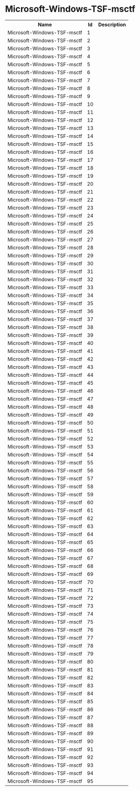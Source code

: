 # Microsoft-Windows-TSF-msctf

<table>
<colgroup><col/><col/><col/></colgroup>
<tr><th>Name</th><th>Id</th><th>Description</th></tr>
<tr><td>Microsoft-Windows-TSF-msctf</td><td>1</td><td></td></tr>
<tr><td>Microsoft-Windows-TSF-msctf</td><td>2</td><td></td></tr>
<tr><td>Microsoft-Windows-TSF-msctf</td><td>3</td><td></td></tr>
<tr><td>Microsoft-Windows-TSF-msctf</td><td>4</td><td></td></tr>
<tr><td>Microsoft-Windows-TSF-msctf</td><td>5</td><td></td></tr>
<tr><td>Microsoft-Windows-TSF-msctf</td><td>6</td><td></td></tr>
<tr><td>Microsoft-Windows-TSF-msctf</td><td>7</td><td></td></tr>
<tr><td>Microsoft-Windows-TSF-msctf</td><td>8</td><td></td></tr>
<tr><td>Microsoft-Windows-TSF-msctf</td><td>9</td><td></td></tr>
<tr><td>Microsoft-Windows-TSF-msctf</td><td>10</td><td></td></tr>
<tr><td>Microsoft-Windows-TSF-msctf</td><td>11</td><td></td></tr>
<tr><td>Microsoft-Windows-TSF-msctf</td><td>12</td><td></td></tr>
<tr><td>Microsoft-Windows-TSF-msctf</td><td>13</td><td></td></tr>
<tr><td>Microsoft-Windows-TSF-msctf</td><td>14</td><td></td></tr>
<tr><td>Microsoft-Windows-TSF-msctf</td><td>15</td><td></td></tr>
<tr><td>Microsoft-Windows-TSF-msctf</td><td>16</td><td></td></tr>
<tr><td>Microsoft-Windows-TSF-msctf</td><td>17</td><td></td></tr>
<tr><td>Microsoft-Windows-TSF-msctf</td><td>18</td><td></td></tr>
<tr><td>Microsoft-Windows-TSF-msctf</td><td>19</td><td></td></tr>
<tr><td>Microsoft-Windows-TSF-msctf</td><td>20</td><td></td></tr>
<tr><td>Microsoft-Windows-TSF-msctf</td><td>21</td><td></td></tr>
<tr><td>Microsoft-Windows-TSF-msctf</td><td>22</td><td></td></tr>
<tr><td>Microsoft-Windows-TSF-msctf</td><td>23</td><td></td></tr>
<tr><td>Microsoft-Windows-TSF-msctf</td><td>24</td><td></td></tr>
<tr><td>Microsoft-Windows-TSF-msctf</td><td>25</td><td></td></tr>
<tr><td>Microsoft-Windows-TSF-msctf</td><td>26</td><td></td></tr>
<tr><td>Microsoft-Windows-TSF-msctf</td><td>27</td><td></td></tr>
<tr><td>Microsoft-Windows-TSF-msctf</td><td>28</td><td></td></tr>
<tr><td>Microsoft-Windows-TSF-msctf</td><td>29</td><td></td></tr>
<tr><td>Microsoft-Windows-TSF-msctf</td><td>30</td><td></td></tr>
<tr><td>Microsoft-Windows-TSF-msctf</td><td>31</td><td></td></tr>
<tr><td>Microsoft-Windows-TSF-msctf</td><td>32</td><td></td></tr>
<tr><td>Microsoft-Windows-TSF-msctf</td><td>33</td><td></td></tr>
<tr><td>Microsoft-Windows-TSF-msctf</td><td>34</td><td></td></tr>
<tr><td>Microsoft-Windows-TSF-msctf</td><td>35</td><td></td></tr>
<tr><td>Microsoft-Windows-TSF-msctf</td><td>36</td><td></td></tr>
<tr><td>Microsoft-Windows-TSF-msctf</td><td>37</td><td></td></tr>
<tr><td>Microsoft-Windows-TSF-msctf</td><td>38</td><td></td></tr>
<tr><td>Microsoft-Windows-TSF-msctf</td><td>39</td><td></td></tr>
<tr><td>Microsoft-Windows-TSF-msctf</td><td>40</td><td></td></tr>
<tr><td>Microsoft-Windows-TSF-msctf</td><td>41</td><td></td></tr>
<tr><td>Microsoft-Windows-TSF-msctf</td><td>42</td><td></td></tr>
<tr><td>Microsoft-Windows-TSF-msctf</td><td>43</td><td></td></tr>
<tr><td>Microsoft-Windows-TSF-msctf</td><td>44</td><td></td></tr>
<tr><td>Microsoft-Windows-TSF-msctf</td><td>45</td><td></td></tr>
<tr><td>Microsoft-Windows-TSF-msctf</td><td>46</td><td></td></tr>
<tr><td>Microsoft-Windows-TSF-msctf</td><td>47</td><td></td></tr>
<tr><td>Microsoft-Windows-TSF-msctf</td><td>48</td><td></td></tr>
<tr><td>Microsoft-Windows-TSF-msctf</td><td>49</td><td></td></tr>
<tr><td>Microsoft-Windows-TSF-msctf</td><td>50</td><td></td></tr>
<tr><td>Microsoft-Windows-TSF-msctf</td><td>51</td><td></td></tr>
<tr><td>Microsoft-Windows-TSF-msctf</td><td>52</td><td></td></tr>
<tr><td>Microsoft-Windows-TSF-msctf</td><td>53</td><td></td></tr>
<tr><td>Microsoft-Windows-TSF-msctf</td><td>54</td><td></td></tr>
<tr><td>Microsoft-Windows-TSF-msctf</td><td>55</td><td></td></tr>
<tr><td>Microsoft-Windows-TSF-msctf</td><td>56</td><td></td></tr>
<tr><td>Microsoft-Windows-TSF-msctf</td><td>57</td><td></td></tr>
<tr><td>Microsoft-Windows-TSF-msctf</td><td>58</td><td></td></tr>
<tr><td>Microsoft-Windows-TSF-msctf</td><td>59</td><td></td></tr>
<tr><td>Microsoft-Windows-TSF-msctf</td><td>60</td><td></td></tr>
<tr><td>Microsoft-Windows-TSF-msctf</td><td>61</td><td></td></tr>
<tr><td>Microsoft-Windows-TSF-msctf</td><td>62</td><td></td></tr>
<tr><td>Microsoft-Windows-TSF-msctf</td><td>63</td><td></td></tr>
<tr><td>Microsoft-Windows-TSF-msctf</td><td>64</td><td></td></tr>
<tr><td>Microsoft-Windows-TSF-msctf</td><td>65</td><td></td></tr>
<tr><td>Microsoft-Windows-TSF-msctf</td><td>66</td><td></td></tr>
<tr><td>Microsoft-Windows-TSF-msctf</td><td>67</td><td></td></tr>
<tr><td>Microsoft-Windows-TSF-msctf</td><td>68</td><td></td></tr>
<tr><td>Microsoft-Windows-TSF-msctf</td><td>69</td><td></td></tr>
<tr><td>Microsoft-Windows-TSF-msctf</td><td>70</td><td></td></tr>
<tr><td>Microsoft-Windows-TSF-msctf</td><td>71</td><td></td></tr>
<tr><td>Microsoft-Windows-TSF-msctf</td><td>72</td><td></td></tr>
<tr><td>Microsoft-Windows-TSF-msctf</td><td>73</td><td></td></tr>
<tr><td>Microsoft-Windows-TSF-msctf</td><td>74</td><td></td></tr>
<tr><td>Microsoft-Windows-TSF-msctf</td><td>75</td><td></td></tr>
<tr><td>Microsoft-Windows-TSF-msctf</td><td>76</td><td></td></tr>
<tr><td>Microsoft-Windows-TSF-msctf</td><td>77</td><td></td></tr>
<tr><td>Microsoft-Windows-TSF-msctf</td><td>78</td><td></td></tr>
<tr><td>Microsoft-Windows-TSF-msctf</td><td>79</td><td></td></tr>
<tr><td>Microsoft-Windows-TSF-msctf</td><td>80</td><td></td></tr>
<tr><td>Microsoft-Windows-TSF-msctf</td><td>81</td><td></td></tr>
<tr><td>Microsoft-Windows-TSF-msctf</td><td>82</td><td></td></tr>
<tr><td>Microsoft-Windows-TSF-msctf</td><td>83</td><td></td></tr>
<tr><td>Microsoft-Windows-TSF-msctf</td><td>84</td><td></td></tr>
<tr><td>Microsoft-Windows-TSF-msctf</td><td>85</td><td></td></tr>
<tr><td>Microsoft-Windows-TSF-msctf</td><td>86</td><td></td></tr>
<tr><td>Microsoft-Windows-TSF-msctf</td><td>87</td><td></td></tr>
<tr><td>Microsoft-Windows-TSF-msctf</td><td>88</td><td></td></tr>
<tr><td>Microsoft-Windows-TSF-msctf</td><td>89</td><td></td></tr>
<tr><td>Microsoft-Windows-TSF-msctf</td><td>90</td><td></td></tr>
<tr><td>Microsoft-Windows-TSF-msctf</td><td>91</td><td></td></tr>
<tr><td>Microsoft-Windows-TSF-msctf</td><td>92</td><td></td></tr>
<tr><td>Microsoft-Windows-TSF-msctf</td><td>93</td><td></td></tr>
<tr><td>Microsoft-Windows-TSF-msctf</td><td>94</td><td></td></tr>
<tr><td>Microsoft-Windows-TSF-msctf</td><td>95</td><td></td></tr>
</table>
